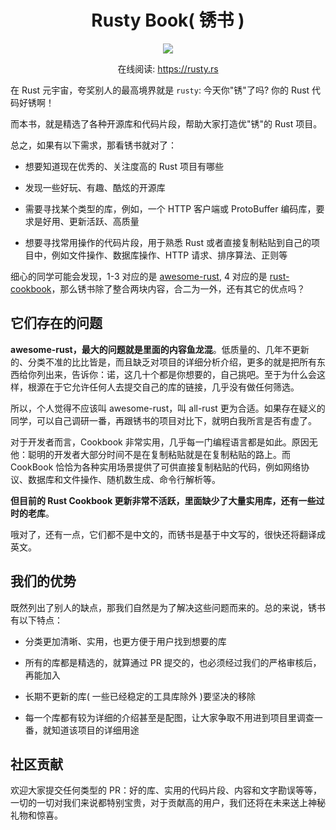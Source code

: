 <h1 align="center">Rusty Book( 锈书 )</h1>

<div align="center">
    <img src="https://github.com/studyrs/rusty-book/blob/main/assets/banner.gif?raw=true" />
</div>
   
<div align="center">

    
在线阅读: https://rusty.rs
</div>

在 Rust 元宇宙，夸奖别人的最高境界就是 `rusty`: 今天你"锈"了吗? 你的 Rust 代码好锈啊！

而本书，就是精选了各种开源库和代码片段，帮助大家打造优"锈"的 Rust 项目。

总之，如果有以下需求，那看锈书就对了：

- 想要知道现在优秀的、关注度高的 Rust 项目有哪些

- 发现一些好玩、有趣、酷炫的开源库

- 需要寻找某个类型的库，例如，一个 HTTP 客户端或 ProtoBuffer 编码库，要求是好用、更新活跃、高质量

- 想要寻找常用操作的代码片段，用于熟悉 Rust 或者直接复制粘贴到自己的项目中，例如文件操作、数据库操作、HTTP 请求、排序算法、正则等


细心的同学可能会发现，1-3 对应的是 [awesome-rust](https://github.com/rust-unofficial/awesome-rust), 4 对应的是 [rust-cookbook](https://github.com/rust-lang-nursery/rust-cookbook)，那么锈书除了整合两块内容，合二为一外，还有其它的优点吗？

## 它们存在的问题

**awesome-rust，最大的问题就是里面的内容鱼龙混**。低质量的、几年不更新的、分类不准的比比皆是，而且缺乏对项目的详细分析介绍，更多的就是把所有东西给你列出来，告诉你：诺，这几十个都是你想要的，自己挑吧。至于为什么会这样，根源在于它允许任何人去提交自己的库的链接，几乎没有做任何筛选。

所以，个人觉得不应该叫 awesome-rust，叫 all-rust 更为合适。如果存在疑义的同学，可以自己调研一番，再跟锈书的项目对比下，就明白我所言是否有虚了。


对于开发者而言，Cookbook 非常实用，几乎每一门编程语言都是如此。原因无他：聪明的开发者大部分时间不是在复制粘贴就是在复制粘贴的路上。而 CookBook 恰恰为各种实用场景提供了可供直接复制粘贴的代码，例如网络协议、数据库和文件操作、随机数生成、命令行解析等。

**但目前的 Rust Cookbook 更新非常不活跃，里面缺少了大量实用库，还有一些过时的老库**。

哦对了，还有一点，它们都不是中文的，而锈书是基于中文写的，很快还将翻译成英文。

## 我们的优势

既然列出了别人的缺点，那我们自然是为了解决这些问题而来的。总的来说，锈书有以下特点：

- 分类更加清晰、实用，也更方便于用户找到想要的库

- 所有的库都是精选的，就算通过 PR 提交的，也必须经过我们的严格审核后，再能加入

- 长期不更新的库( 一些已经稳定的工具库除外 )要坚决的移除

- 每一个库都有较为详细的介绍甚至是配图，让大家争取不用进到项目里调查一番，就知道该项目的详细用途

## 社区贡献

欢迎大家提交任何类型的 PR：好的库、实用的代码片段、内容和文字勘误等等，一切的一切对我们来说都特别宝贵，对于贡献高的用户，我们还将在未来送上神秘礼物和惊喜。





